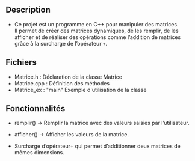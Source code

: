 ## Description
- Ce projet est un programme en C++ pour manipuler des matrices.  
Il permet de créer des matrices dynamiques, de les remplir, de les afficher et de réaliser des opérations comme l’addition de matrices grâce à la surcharge de l’opérateur `+`.

## Fichiers
- Matrice.h : Déclaration de la classe Matrice
- Matrice.cpp : Définition des méthodes
- Matrice_ex : "main" Exemple d'utilisation de la classe

## Fonctionnalités
- remplir() → Remplir la matrice avec des valeurs saisies par l’utilisateur.

- afficher() → Afficher les valeurs de la matrice.

- Surcharge d’opérateur+ qui permet d’additionner deux matrices de mêmes dimensions.
